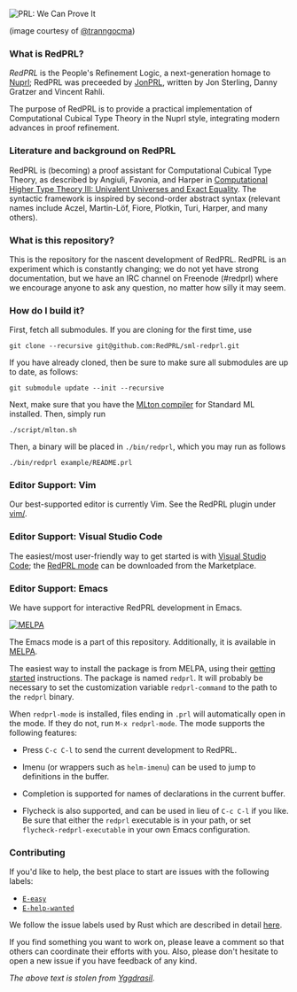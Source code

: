 ![PRL: We Can Prove It](https://pbs.twimg.com/media/Ch1klO6U4AAlj62.jpg)

(image courtesy of [@tranngocma](http://twitter.com/tranngocma))

### What is RedPRL?

*RedPRL* is the People's Refinement Logic, a next-generation homage
to [Nuprl](http://www.nuprl.org); RedPRL was preceeded by
[JonPRL](http://www.github.com/jonsterling/jonprl), written by Jon Sterling,
Danny Gratzer and Vincent Rahli.

The purpose of RedPRL is to provide a practical implementation of Computational
Cubical Type Theory in the Nuprl style, integrating modern advances in proof
refinement.

### Literature and background on RedPRL

RedPRL is (becoming) a proof assistant for Computational Cubical Type Theory, as
described by Angiuli, Favonia, and Harper in [Computational Higher Type Theory
III: Univalent Universes and Exact Equality](https://arxiv.org/abs/1712.01800).
The syntactic framework is inspired by second-order abstract syntax (relevant
names include Aczel, Martin-Löf, Fiore, Plotkin, Turi, Harper, and many others).

### What is this repository?

This is the repository for the nascent development of RedPRL. RedPRL is an
experiment which is constantly changing; we do not yet have strong
documentation, but we have an IRC channel on Freenode (#redprl) where we
encourage anyone to ask any question, no matter how silly it may seem.

### How do I build it?

First, fetch all submodules. If you are cloning for the first time, use

    git clone --recursive git@github.com:RedPRL/sml-redprl.git

If you have already cloned, then be sure to make sure all submodules are up to date,
as follows:

    git submodule update --init --recursive

Next, make sure that you have the [MLton compiler](http://mlton.org/) for Standard
ML installed. Then, simply run

    ./script/mlton.sh

Then, a binary will be placed in `./bin/redprl`, which you may run as
follows

    ./bin/redprl example/README.prl

### Editor Support: Vim

Our best-supported editor is currently Vim.
See the RedPRL plugin under [vim/](vim/).

### Editor Support: Visual Studio Code

The easiest/most user-friendly way to get started is with [Visual Studio
Code](https://code.visualstudio.com); the [RedPRL
mode](https://marketplace.visualstudio.com/items?itemName=freebroccolo.redprl)
can be downloaded from the Marketplace.

### Editor Support: Emacs

We have support for interactive RedPRL development in Emacs.

[![MELPA](https://melpa.org/packages/redprl-badge.svg)](https://melpa.org/#/redprl)

The Emacs mode is a part of this repository. Additionally, it is available in
[MELPA](https://melpa.org/#/redprl).

The easiest way to install the package is from MELPA, using their [getting
started](https://melpa.org/#/getting-started) instructions. The package is named
`redprl`. It will probably be necessary to set the customization variable
`redprl-command` to the path to the `redprl` binary.

When `redprl-mode` is installed, files ending in `.prl` will automatically open
in the mode. If they do not, run `M-x redprl-mode`. The mode supports the
following features:


 * Press `C-c C-l` to send the current development to RedPRL.

 * Imenu (or wrappers such as `helm-imenu`) can be used to jump to definitions
   in the buffer.

 * Completion is supported for names of declarations in the current buffer.

 * Flycheck is also supported, and can be used in lieu of `C-c C-l` if you like.
   Be sure that either the `redprl` executable is in your path, or set
   `flycheck-redprl-executable` in your own Emacs configuration.


### Contributing

If you'd like to help, the best place to start are issues with the following labels:

* [`E-easy`](https://github.com/RedPRL/sml-redprl/issues?q=is%3Aissue+is%3Aopen+label%3AE-easy)
* [`E-help-wanted`](https://github.com/RedPRL/sml-redprl/issues?q=is%3Aissue+is%3Aopen+label%3AE-help-wanted)

We follow the issue labels used by Rust which are described in detail
[here](https://github.com/rust-lang/rust/blob/master/CONTRIBUTING.md#issue-triage).

If you find something you want to work on, please leave a comment so that others
can coordinate their efforts with you. Also, please don't hesitate to open a new
issue if you have feedback of any kind.

*The above text is stolen from [Yggdrasil](https://github.com/freebroccolo/yggdrasil/blob/master/README.md).*
